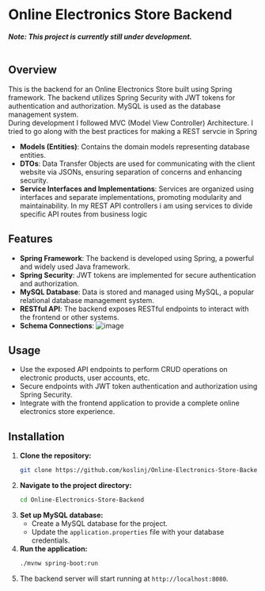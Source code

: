 # Online Electronics Store Backend

***Note: This project is currently still under development.***
<br>
<br>

## Overview
This is the backend for an Online Electronics Store built using Spring framework. The backend utilizes Spring Security with JWT tokens for authentication and authorization. MySQL is used as the database management system.  
During development I followed MVC (Model View Controller) Architecture. I tried to go along with the best practices for making a REST servcie in Spring

- **Models (Entities)**: Contains the domain models representing database entities.
- **DTOs**: Data Transfer Objects are used for communicating with the client website via JSONs, ensuring separation of concerns and enhancing security.
- **Service Interfaces and Implementations**: Services are organized using interfaces and separate implementations, promoting modularity and maintainability. In my REST API controllers i am using services to divide specific API routes from business logic

## Features
- **Spring Framework**: The backend is developed using Spring, a powerful and widely used Java framework.
- **Spring Security**: JWT tokens are implemented for secure authentication and authorization.
- **MySQL Database**: Data is stored and managed using MySQL, a popular relational database management system.
- **RESTful API**: The backend exposes RESTful endpoints to interact with the frontend or other systems.
- **Schema Connections**: ![image](https://github.com/koslinj/Online-Electronics-Store-Backend/assets/97230028/1312458e-7ad5-4950-bdc3-c7e3c6848521)

## Usage
- Use the exposed API endpoints to perform CRUD operations on electronic products, user accounts, etc.
- Secure endpoints with JWT token authentication and authorization using Spring Security.
- Integrate with the frontend application to provide a complete online electronics store experience.

## Installation
1. **Clone the repository:**
   ```bash
   git clone https://github.com/koslinj/Online-Electronics-Store-Backend.git
   ```
2. **Navigate to the project directory:**
   ```bash
   cd Online-Electronics-Store-Backend
   ```
3. **Set up MySQL database:**
   - Create a MySQL database for the project.
   - Update the `application.properties` file with your database credentials.
4. **Run the application:**
   ```bash
   ./mvnw spring-boot:run
   ```
5. The backend server will start running at `http://localhost:8080`.
